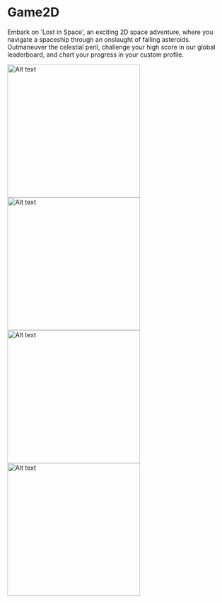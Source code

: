 # Game2D

Embark on 'Lost in Space', an exciting 2D space adventure, where you navigate a spaceship through an onslaught of falling asteroids. Outmaneuver the celestial peril, challenge your high score in our global leaderboard, and chart your progress in your custom profile.  

  <img
  src="https://github.com/bojieitsit/Game2D/assets/88778576/8760d392-1587-42f8-b34b-e3187ad4706a"
  alt="Alt text"
  title="Optional title"
  style="display: inline-block; margin: 0 auto; width: 300px">
  <img
  src="https://github.com/bojieitsit/Game2D/assets/88778576/03aa5298-2a9c-40aa-b463-41e6fa11bc55"
  alt="Alt text"
  title="Optional title"
  style="display: inline-block; margin: 0 auto; width: 300px">
  <img
  src="https://github.com/bojieitsit/Game2D/assets/88778576/0df13c27-7965-441d-b317-e9f0a58c84d2"
  alt="Alt text"
  title="Optional title"
  style="display: inline-block; margin: 0 auto; width: 300px">
  <img
  src="https://github.com/bojieitsit/Game2D/assets/88778576/9c8eae43-a52e-4a6a-ad4e-19e54f4a7923"
  alt="Alt text"
  title="Optional title"
  style="display: inline-block; margin: 0 auto; width: 300px">

  



